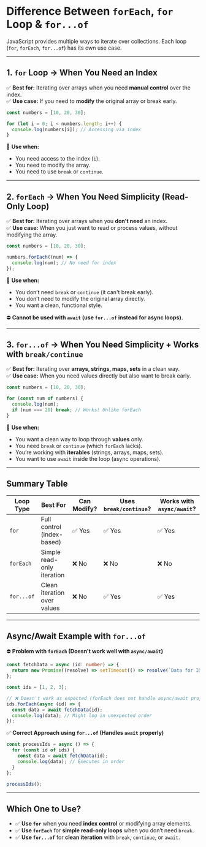 # Difference Between `forEach`, `for` Loop & `for...of`

JavaScript provides multiple ways to iterate over collections. Each loop (`for`, `forEach`, `for...of`) has its own use case.

---

## 1. `for` Loop → When You Need an Index

✅ **Best for:** Iterating over arrays when you need **manual control** over the index.  
✅ **Use case:** If you need to **modify** the original array or break early.  

```ts
const numbers = [10, 20, 30];

for (let i = 0; i < numbers.length; i++) {
  console.log(numbers[i]); // Accessing via index
}
```

🔹 **Use when:**  
- You need access to the index (`i`).  
- You need to modify the array.  
- You need to use `break` or `continue`.  

---

## 2. `forEach` → When You Need Simplicity (Read-Only Loop)

✅ **Best for:** Iterating over arrays when you **don’t need** an index.  
✅ **Use case:** When you just want to read or process values, without modifying the array.  

```ts
const numbers = [10, 20, 30];

numbers.forEach((num) => {
  console.log(num); // No need for index
});
```

🔹 **Use when:**  
- You don’t need `break` or `continue` (it can't break early).  
- You don’t need to modify the original array directly.  
- You want a clean, functional style.  

⛔ **Cannot be used with `await` (use `for...of` instead for async loops).**  

---

## 3. `for...of` → When You Need Simplicity + Works with `break/continue`

✅ **Best for:** Iterating over **arrays, strings, maps, sets** in a clean way.  
✅ **Use case:** When you need values directly but also want to break early.  

```ts
const numbers = [10, 20, 30];

for (const num of numbers) {
  console.log(num);
  if (num === 20) break; // Works! Unlike forEach
}
```

🔹 **Use when:**  
- You want a clean way to loop through **values** only.  
- You need `break` or `continue` (which `forEach` lacks).  
- You’re working with **iterables** (strings, arrays, maps, sets).  
- You want to use `await` inside the loop (async operations).  

---

## Summary Table

| Loop Type  | Best For  | Can Modify? | Uses `break/continue`? | Works with `async/await`? |
|------------|----------|-------------|------------------------|---------------------------|
| `for`      | Full control (index-based) | ✅ Yes | ✅ Yes | ✅ Yes |
| `forEach`  | Simple read-only iteration | ❌ No | ❌ No | ❌ No |
| `for...of` | Clean iteration over values | ❌ No | ✅ Yes | ✅ Yes |

---

## Async/Await Example with `for...of`

⛔ **Problem with `forEach` (Doesn't work well with `async/await`)**  

```ts
const fetchData = async (id: number) => {
  return new Promise((resolve) => setTimeout(() => resolve(`Data for ID ${id}`), 1000));
};

const ids = [1, 2, 3];

// ❌ Doesn't work as expected (forEach does not handle async/await properly)
ids.forEach(async (id) => {
  const data = await fetchData(id);
  console.log(data); // Might log in unexpected order
});
```

✅ **Correct Approach using `for...of` (Handles `await` properly)**  

```ts
const processIds = async () => {
  for (const id of ids) {
    const data = await fetchData(id);
    console.log(data); // Executes in order
  }
};

processIds();
```

---

## Which One to Use?

- ✅ **Use `for`** when you need **index control** or modifying array elements.  
- ✅ **Use `forEach`** for **simple read-only loops** when you don’t need `break`.  
- ✅ **Use `for...of`** for **clean iteration** with `break`, `continue`, or `await`.  


